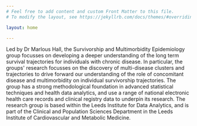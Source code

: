 ```yaml
---
# Feel free to add content and custom Front Matter to this file.
# To modify the layout, see https://jekyllrb.com/docs/themes/#overriding-theme-defaults

layout: home

---
```


Led by Dr Marlous Hall, the Survivorship and Multimorbidity Epidemiology group focusses on developing a deeper understanding of the long term survival trajectories for individuals with chronic disease. In particular, the groups' research focusses on the discovery of multi-disease clusters and trajectories to drive forward our understanding of the role of concomitant disease and multimorbidity on individual survivorship trajectories. The group has a strong methodological foundation in advanced statistical techniques and health data analytics, and use a range of national electronic health care records and clinical registry data to underpin its research.
The research group is based within the Leeds Institute for Data Analytics, and is part of the Clinical and Population Sciences Department in the Leeds Institute of Cardiovascular and Metabolic Medicine.

